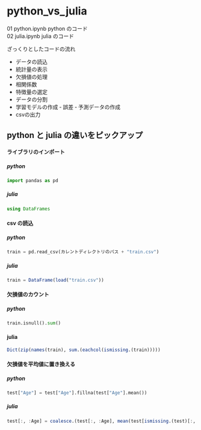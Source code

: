 # python_vs_julia
01 python.ipynb python のコード  
02 julia.ipynb julia のコード  

ざっくりとしたコードの流れ

- データの読込  
- 統計量の表示  
- 欠損値の処理  
- 相関係数
- 特徴量の選定
- データの分割
- 学習モデルの作成
‐ 誤差
‐ 予測データの作成
- csvの出力

## python と julia の違いをピックアップ

#### ライブラリのインポート
##### python
```python
import pandas as pd
```

##### julia
```julia
using DataFrames
```

#### csv の読込
##### python
```python
train = pd.read_csv(カレントディレクトリのパス + "train.csv")
```

##### julia
```julia
train = DataFrame(load("train.csv"))
```

#### 欠損値のカウント

##### python
```python
train.isnull().sum()
```

#### julia
```julia
Dict(zip(names(train), sum.(eachcol(ismissing.(train)))))
```

#### 欠損値を平均値に置き換える

##### python
```python
test["Age"] = test["Age"].fillna(test["Age"].mean())
```

##### julia
```julia
test[:, :Age] = coalesce.(test[:, :Age], mean(test[ismissing.(test)[:, :Age] .== 0, :][:, :Age]))
```
